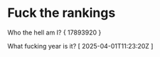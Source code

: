 # Fuck the rankings

Who the hell am I?
{ 17893920 }

What fucking year is it?
[ 2025-04-01T11:23:20Z ]
